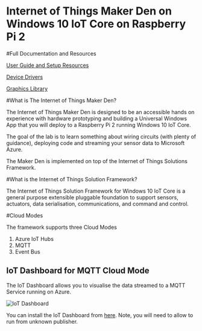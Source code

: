 # Internet of Things Maker Den on Windows 10 IoT Core on Raspberry Pi 2

#Full Documentation and Resources

[User Guide and Setup Resources](https://github.com/MakerDen/IoT-Maker-Den-Documentation-and-Resources) 

[Device Drivers](https://github.com/gloveboxes/Windows-10-for-IoT-Device-Driver-Library)

[Graphics Library](https://github.com/gloveboxes/Windows-10-for-IoT-Graphics-Library-for-LED-Matrices)


#What is The Internet of Things Maker Den?

The Internet of Things Maker Den is designed to be an accessible hands on experience with hardware prototyping and building a Universal Windows App that you will deploy to a 
Raspberry Pi 2 running Windows 10 IoT Core.  

The goal of the lab is to learn something about wiring circuits (with plenty of guidance), deploying code and streaming your sensor data to Microsoft Azure.  

The Maker Den is implemented on top of the Internet of Things Solutions Framework.

#What is the Internet of Things Solution Framework?

The Internet of Things Solution Framework for Windows 10 IoT Core is a general purpose extensible pluggable foundation to support sensors, actuators, data serialisation, communications,
and command and control.

#Cloud Modes

The framework supports three Cloud Modes
1. Azure IoT Hubs
2. MQTT
3. Event Bus



## IoT Dashboard for MQTT Cloud Mode
The IoT Dashboard allows you to visualise the data streamed to a MQTT Service running on Azure. 

![IoT Dashboard](https://github.com/MakerDen/IoT-Maker-Den-NETMF/blob/master/MakerDen/Lab%20Code/IoTDashboard.JPG)

You can install the IoT Dashboard from [here](http://iotmakerdendashboard.azurewebsites.net/install/publish.htm).  Note, you will need to allow to run from unknown publisher.

